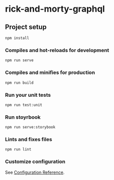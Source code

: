 # rick-and-morty-graphql

## Project setup
```
npm install
```

### Compiles and hot-reloads for development
```
npm run serve
```

### Compiles and minifies for production
```
npm run build
```

### Run your unit tests
```
npm run test:unit
```

### Run stoyrbook
```
npm run serve:storybook
```

### Lints and fixes files
```
npm run lint
```

### Customize configuration
See [Configuration Reference](https://cli.vuejs.org/config/).
